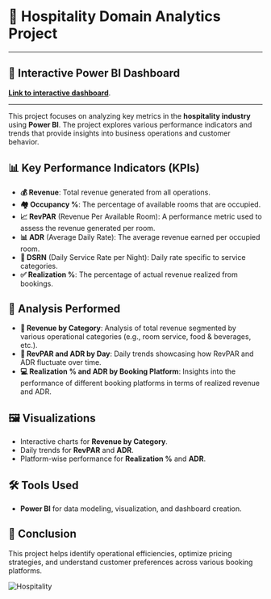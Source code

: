 # 🏨 Hospitality Domain Analytics Project

<hr>

<h2>🔗 Interactive Power BI Dashboard</h2>
<p><a href="https://app.powerbi.com/view?r=eyJrIjoiMjEyY2M0OTItYTI0Yi00ZGIyLThhZWQtZjFiZTE5NmZlYjM1IiwidCI6IjY0NDc4ZWMwLWQwMDUtNGU5NS1hMGRiLTg2Y2Q3NjBiYmFhYSJ9" target="_blank"><strong>Link to interactive dashboard</strong></a>.</p>

<hr>

This project focuses on analyzing key metrics in the **hospitality industry** using **Power BI**. The project explores various performance indicators and trends that provide insights into business operations and customer behavior.

## 📊 Key Performance Indicators (KPIs)

- **💰 Revenue**: Total revenue generated from all operations.
- **🏘️ Occupancy %**: The percentage of available rooms that are occupied.
- **📈 RevPAR** (Revenue Per Available Room): A performance metric used to assess the revenue generated per room.
- **📊 ADR** (Average Daily Rate): The average revenue earned per occupied room.
- **🔧 DSRN** (Daily Service Rate per Night): Daily rate specific to service categories.
- **✅ Realization %**: The percentage of actual revenue realized from bookings.

## 📑 Analysis Performed

- **💼 Revenue by Category**: Analysis of total revenue segmented by various operational categories (e.g., room service, food & beverages, etc.).
- **📅 RevPAR and ADR by Day**: Daily trends showcasing how RevPAR and ADR fluctuate over time.
- **💻 Realization % and ADR by Booking Platform**: Insights into the performance of different booking platforms in terms of realized revenue and ADR.

## 🖼️ Visualizations
- Interactive charts for **Revenue by Category**.
- Daily trends for **RevPAR** and **ADR**.
- Platform-wise performance for **Realization %** and **ADR**.

## 🛠️ Tools Used
- **Power BI** for data modeling, visualization, and dashboard creation.

## 🎯 Conclusion
This project helps identify operational efficiencies, optimize pricing strategies, and understand customer preferences across various booking platforms.

![Hospitality](https://github.com/user-attachments/assets/5fed46c4-28f2-4b68-9a51-e622ff2f3a58)

